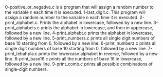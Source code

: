 0-positive\_or\_negative.c is a program that will assign a random number to the variable n each time it is executed. 
1-last\_digit.c. This program will assign a random number to the variable n each time it is executed. 
2-print\_alphabet.c. Prints the alphabet in lowercase, followed by a new line.
3-print\_alphabets.c prints the alphabet in lowercase, and then in uppercase, followed by a new line.
4-print\_alphabt.c prints the alphabet in lowercase, followed by a new line.
5-print\_numbers.c prints all single digit numbers of base 10 starting from 0, followed by a new line.
6-print\_numberz.c prints all single digit numbers of base 10 starting from 0, followed by a new line.
7-print\_tebahpla.c prints the lowercase alphabet in reverse, followed by a new line.
8-print\_base16.c prints all the numbers of base 16 in lowercase, followed by a new line.
9-print\_comb.c prints all possible combinations of single-digit numbers.

